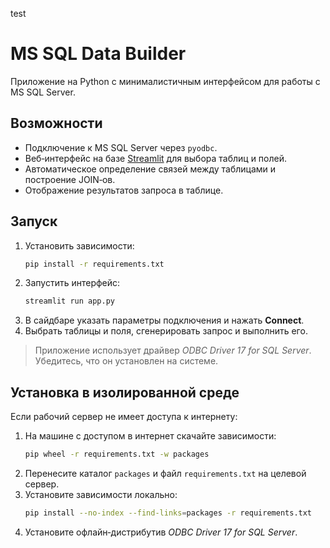 test
# MS SQL Data Builder

Приложение на Python с минималистичным интерфейсом для работы с MS SQL Server.

## Возможности
- Подключение к MS SQL Server через `pyodbc`.
- Веб‑интерфейс на базе [Streamlit](https://streamlit.io/) для выбора таблиц и полей.
- Автоматическое определение связей между таблицами и построение JOIN‑ов.
- Отображение результатов запроса в таблице.

## Запуск
1. Установить зависимости:
   ```bash
   pip install -r requirements.txt
   ```
2. Запустить интерфейс:
   ```bash
   streamlit run app.py
   ```
3. В сайдбаре указать параметры подключения и нажать **Connect**.
4. Выбрать таблицы и поля, сгенерировать запрос и выполнить его.

> Приложение использует драйвер *ODBC Driver 17 for SQL Server*. Убедитесь, что он установлен на системе.

## Установка в изолированной среде
Если рабочий сервер не имеет доступа к интернету:

1. На машине с доступом в интернет скачайте зависимости:
   ```bash
   pip wheel -r requirements.txt -w packages
   ```
2. Перенесите каталог `packages` и файл `requirements.txt` на целевой сервер.
3. Установите зависимости локально:
   ```bash
   pip install --no-index --find-links=packages -r requirements.txt
   ```
4. Установите офлайн‑дистрибутив *ODBC Driver 17 for SQL Server*.
